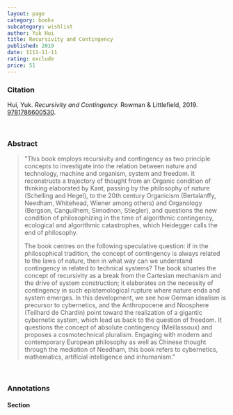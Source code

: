 ```yaml
---
layout: page
category: books
subcategory: wishlist
author: Yuk Hui
title: Recursivity and Contingency
published: 2019
date: 1111-11-11
rating: exclude
price: 51
---
```


### Citation

Hui, Yuk. *Recursivity and Contingency.* Rowman & Littlefield, 2019. [9781786600530](https://rowman.com/ISBN/9781786600523/Recursivity-and-Contingency).

<br>

### Abstract

> "This book employs recursivity and contingency as two principle concepts to investigate into the relation between nature and technology, machine and organism, system and freedom. It reconstructs a trajectory of thought from an Organic condition of thinking elaborated by Kant, passing by the philosophy of nature (Schelling and Hegel), to the 20th century Organicism (Bertalanffy, Needham, Whitehead, Wiener among others) and Organology (Bergson, Canguilhem, Simodnon, Stiegler), and questions the new condition of philosophizing in the time of algorithmic contingency, ecological and algorithmic catastrophes, which Heidegger calls the end of philosophy.
>
> The book centres on the following speculative question: if in the philosophical tradition, the concept of contingency is always related to the laws of nature, then in what way can we understand contingency in related to technical systems? The book situates the concept of recursivity as a break from the Cartesian mechanism and the drive of system construction; it elaborates on the necessity of contingency in such epistemological rupture where nature ends and system emerges. In this development, we see how German idealism is precursor to cybernetics, and the Anthropocene and Noosphere (Teilhard de Chardin) point toward the realization of a gigantic cybernetic system, which lead us back to the question of freedom. It questions the concept of absolute contingency (Meillassoux) and proposes a cosmotechnical pluralism. Engaging with modern and contemporary European philosophy as well as Chinese thought through the mediation of Needham, this book refers to cybernetics, mathematics, artificial intelligence and inhumanism."

<br>

### Annotations

#### Section

<br>
